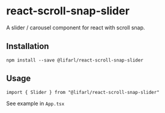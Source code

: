# react-scroll-snap-slider

A slider / carousel component for react with scroll snap.

## Installation

```
npm install --save @lifarl/react-scroll-snap-slider
```

## Usage

```
import { Slider } from "@lifarl/react-scroll-snap-slider"
```

See example in `App.tsx`
